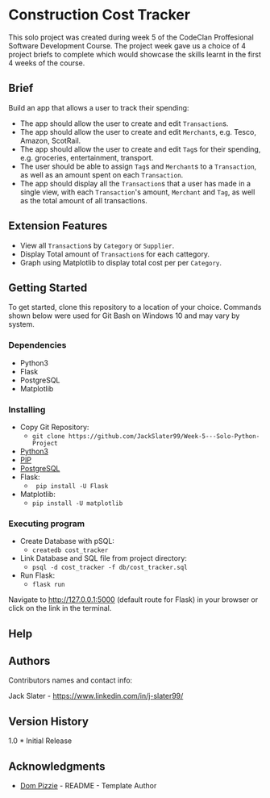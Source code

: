 # Construction Cost Tracker

This solo project was created during week 5 of the CodeClan Proffesional Software Development Course. The project week gave us a choice of 4 project briefs to complete which would showcase the skills learnt in the first 4 weeks of the course.

## Brief

Build an app that allows a user to track their spending:
- The app should allow the user to create and edit `Transaction`s.
- The app should allow the user to create and edit `Merchant`s, e.g. Tesco, Amazon, ScotRail.
- The app should allow the user to create and edit `Tag`s for their spending, e.g. groceries, entertainment, transport.
- The user should be able to assign `Tag`s and `Merchant`s to a `Transaction`, as well as an amount spent on each `Transaction`.
- The app should display all the `Transaction`s that a user has made in a single view, with each `Transaction`'s amount, `Merchant` and `Tag`, as well as the total amount of all transactions.

## Extension Features
- View all `Transaction`s by `Category` or `Supplier`.
- Display Total amount of `Transaction`s for each cattegory.
- Graph using Matplotlib to display total cost per per `Category`.


## Getting Started

To get started, clone this repository to a location of your choice. Commands shown below were used for Git Bash on Windows 10 and may vary by system.

### Dependencies

* Python3
* Flask
* PostgreSQL
* Matplotlib

### Installing

* Copy Git Repository: 
   -  ``` git clone https://github.com/JackSlater99/Week-5---Solo-Python-Project ```
* [Python3](python.org/downloads/)
* [PIP](https://pip.pypa.io/en/stable/installation/)
* [PostgreSQL](https://www.postgresql.org/download/)
* Flask: 
   - ``` pip install -U Flask```
* Matplotlib: 
   - ``` pip install -U matplotlib ```

### Executing program

* Create Database with pSQL:
   - ``` createdb cost_tracker ```
* Link Database and SQL file from project directory:
   - ``` psql -d cost_tracker -f db/cost_tracker.sql ```
* Run Flask:
   - ``` flask run ```

Navigate to http://127.0.0.1:5000 (default route for Flask) in your browser or click on the link in the terminal.

## Help

## Authors

Contributors names and contact info:

Jack Slater - https://www.linkedin.com/in/j-slater99/

## Version History

1.0
    * Initial Release
    
## Acknowledgments

* [Dom Pizzie](https://gist.github.com/DomPizzie) - README - Template Author

